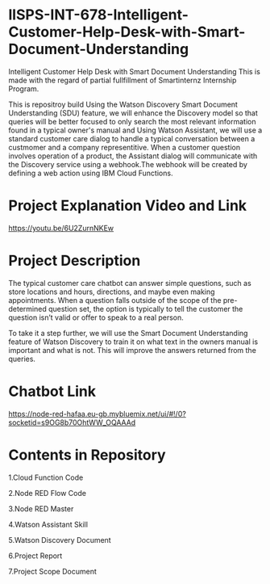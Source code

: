 # llSPS-INT-678-Intelligent-Customer-Help-Desk-with-Smart-Document-Understanding
Intelligent Customer Help Desk with Smart Document Understanding
This is made with the regard of partial fullfillment of Smartinternz Internship Program.

This is repositroy build Using the Watson Discovery Smart Document Understanding (SDU) feature, we will enhance the Discovery model so that queries will be better focused to only search the most relevant information found in a typical owner's manual and Using Watson Assistant, we will use a standard customer care dialog to handle a typical conversation between a custmomer and a company representitive. When a customer question involves operation of a product, the Assistant dialog will communicate with the Discovery service using a webhook.The webhook will be created by defining a web action using IBM Cloud Functions.

# Project Explanation Video and Link
https://youtu.be/6U2ZurnNKEw
# Project Description
The typical customer care chatbot can answer simple questions, such as store locations and hours, directions, and maybe even making appointments. When a question falls outside of the scope of the pre-determined question set, the option is typically to tell the customer the question isn’t valid or offer to speak to a real person.

To take it a step further, we will use the Smart Document Understanding feature of Watson Discovery to train it on what text in the owners manual is important and what is not. This will improve the answers returned from the queries.
# Chatbot Link
https://node-red-hafaa.eu-gb.mybluemix.net/ui/#!/0?socketid=s9OG8b70OhtWW_OQAAAd
# Contents in Repository
1.Cloud Function Code

2.Node RED Flow Code

3.Node RED Master

4.Watson Assistant Skill

5.Watson Discovery Document

6.Project Report

7.Project Scope Document
